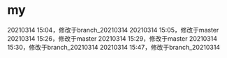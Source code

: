 # my
20210314 15:04，修改于branch_20210314
20210314 15:05，修改于master
20210314 15:26，修改于master
20210314 15:29，修改于master
20210314 15:30，修改于branch_20210314
20210314 15:47，修改于branch_20210314
